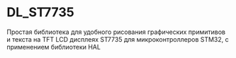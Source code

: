 # DL_ST7735
Простая библиотека для удобного рисования графических примитивов и текста на TFT LCD дисплеях ST7735 для микроконтроллеров STM32, с применением библиотеки HAL 
